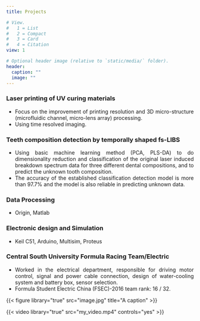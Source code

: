 ```yaml
---
title: Projects

# View.
#   1 = List
#   2 = Compact
#   3 = Card
#   4 = Citation
view: 1

# Optional header image (relative to `static/media/` folder).
header:
  caption: ""
  image: ""
---
```


<div style="text-align: justify">

 ### Laser printing of UV curing materials
* Focus on the improvement of printing resolution and 3D micro-structure (microfluidic channel, micro-lens array) processing.
* Using time resolved imaging.

 ### Teeth composition detection by temporally shaped fs-LIBS


* Using basic machine learning method (PCA, PLS-DA) to do dimensionality reduction and classification of the original laser induced breakdown spectrum data for three different dental compositions, and to predict the unknown tooth composition.
* The accuracy of the established classification detection model is more than 97.7% and the model is also reliable in predicting unknown data.
 ### Data Processing

* Origin, Matlab

 ### Electronic design and Simulation

* Keil C51, Arduino, Multisim, Proteus

 ### Central South University Formula Racing Team/Electric

* Worked in the electrical department, responsible for driving motor control, signal and power cable connection, design of water-cooling system and battery box, sensor selection.
* Formula Student Electric China (FSEC)-2016 team rank: 16 / 32.

{{< figure library="true" src="image.jpg" title="A caption" >}}

{{< video library="true" src="my_video.mp4" controls="yes" >}}